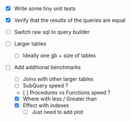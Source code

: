 
- [x] Write some tiny unit tests
- [x] Verify that the results of the queries are equal
- [ ] Switch raw sql to query builder
- [ ] Larger tables
  - [ ] Ideally one gb + size of tables

- [ ] Add additional benchmarks
  - [ ] Joins with other larger tables
  - [ ] SubQuery speed ?
  - [ ] Procedures vs Functions speed ?

  - [x] Where with less / Greater than
  - [x] Effect with indexes
    - [ ] Just need to add plot
